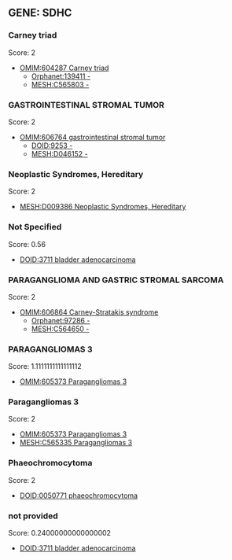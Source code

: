 
## GENE: SDHC

### Carney triad

Score: 2

 * [OMIM:604287 Carney triad](http://beta.monarchinitiative.org/disease/OMIM:604287)
    * [Orphanet:139411 -](http://beta.monarchinitiative.org/disease/Orphanet:139411)
    * [MESH:C565803 -](http://beta.monarchinitiative.org/disease/MESH:C565803)

### GASTROINTESTINAL STROMAL TUMOR

Score: 2

 * [OMIM:606764 gastrointestinal stromal tumor](http://beta.monarchinitiative.org/disease/OMIM:606764)
    * [DOID:9253 -](http://beta.monarchinitiative.org/disease/DOID:9253)
    * [MESH:D046152 -](http://beta.monarchinitiative.org/disease/MESH:D046152)

### Neoplastic Syndromes, Hereditary

Score: 2

 * [MESH:D009386 Neoplastic Syndromes, Hereditary](http://beta.monarchinitiative.org/disease/MESH:D009386)

### Not Specified

Score: 0.56

 * [DOID:3711 bladder adenocarcinoma](http://beta.monarchinitiative.org/disease/DOID:3711)

### PARAGANGLIOMA AND GASTRIC STROMAL SARCOMA

Score: 2

 * [OMIM:606864 Carney-Stratakis syndrome](http://beta.monarchinitiative.org/disease/OMIM:606864)
    * [Orphanet:97286 -](http://beta.monarchinitiative.org/disease/Orphanet:97286)
    * [MESH:C564650 -](http://beta.monarchinitiative.org/disease/MESH:C564650)

### PARAGANGLIOMAS 3

Score: 1.1111111111111112

 * [OMIM:605373 Paragangliomas 3](http://beta.monarchinitiative.org/disease/OMIM:605373)

### Paragangliomas 3

Score: 2

 * [OMIM:605373 Paragangliomas 3](http://beta.monarchinitiative.org/disease/OMIM:605373)
 * [MESH:C565335 Paragangliomas 3](http://beta.monarchinitiative.org/disease/MESH:C565335)

### Phaeochromocytoma

Score: 2

 * [DOID:0050771 phaeochromocytoma](http://beta.monarchinitiative.org/disease/DOID:0050771)

### not provided

Score: 0.24000000000000002

 * [DOID:3711 bladder adenocarcinoma](http://beta.monarchinitiative.org/disease/DOID:3711)
